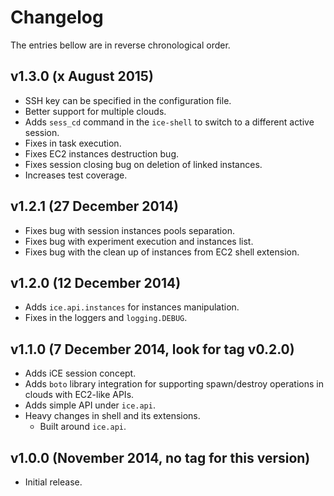 # Changelog

The entries bellow are in reverse chronological order.

## v1.3.0 (x August 2015)

* SSH key can be specified in the configuration file.
* Better support for multiple clouds.
* Adds `sess_cd` command in the `ice-shell` to switch to a different active
    session.
* Fixes in task execution.
* Fixes EC2 instances destruction bug.
* Fixes session closing bug on deletion of linked instances.
* Increases test coverage.

## v1.2.1 (27 December 2014)

* Fixes bug with session instances pools separation.
* Fixes bug with experiment execution and instances list.
* Fixes bug with the clean up of instances from EC2 shell extension.

## v1.2.0 (12 December 2014)

* Adds `ice.api.instances` for instances manipulation.
* Fixes in the loggers and `logging.DEBUG`.

## v1.1.0 (7 December 2014, look for tag v0.2.0)

* Adds iCE session concept.
* Adds `boto` library integration for supporting spawn/destroy operations in
    clouds with EC2-like APIs.
* Adds simple API under `ice.api`.
* Heavy changes in shell and its extensions.
    * Built around `ice.api`.

## v1.0.0 (November 2014, no tag for this version)

* Initial release.
